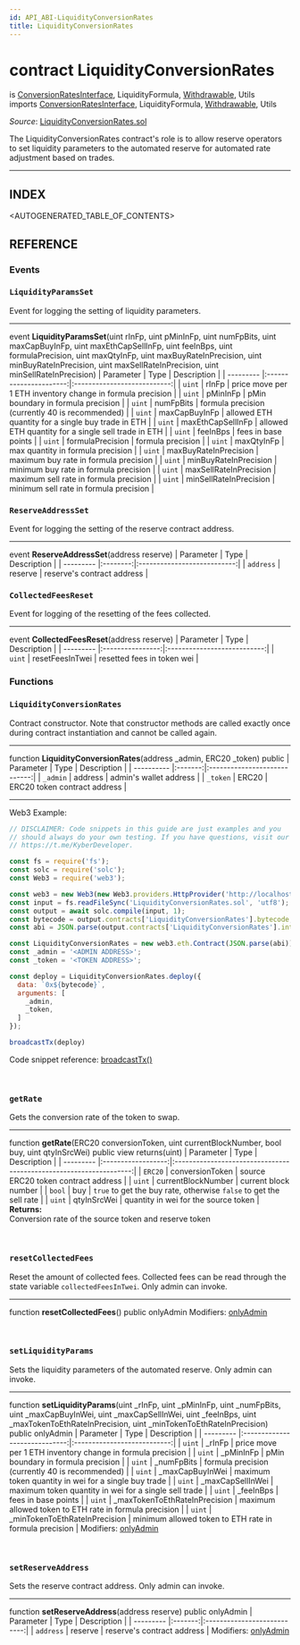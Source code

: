 ```yaml
---
id: API_ABI-LiquidityConversionRates
title: LiquidityConversionRates
---
```

[//]: # (tagline)
# contract LiquidityConversionRates
is [ConversionRatesInterface](api_abi-conversionratesinterface.md), LiquidityFormula, [Withdrawable](api_abi-withdrawable.md), Utils\
imports [ConversionRatesInterface](api_abi-conversionratesinterface.md), LiquidityFormula, [Withdrawable](api_abi-withdrawable.md), Utils

*Source*: [LiquidityConversionRates.sol](https://github.com/KyberNetwork/smart-contracts/blob/master/contracts/reserves/aprConversionRate/LiquidityConversionRates.sol)

The LiquidityConversionRates contract's role is to allow reserve operators to set liquidity parameters to the automated reserve for automated rate adjustment based on trades.
___

## INDEX

<AUTOGENERATED_TABLE_OF_CONTENTS>

## REFERENCE

### Events

### `LiquidityParamsSet`
Event for logging the setting of liquidity parameters.
___
event __LiquidityParamsSet__(uint rInFp, uint pMinInFp, uint numFpBits, uint maxCapBuyInFp, uint maxEthCapSellInFp, uint feeInBps, uint formulaPrecision, uint maxQtyInFp, uint maxBuyRateInPrecision, uint minBuyRateInPrecision, uint maxSellRateInPrecision, uint minSellRateInPrecision)
| Parameter | Type                   | Description                 |
| --------- |:----------------------:|:---------------------------:|
| `uint`    | rInFp                  | price move per 1 ETH inventory change in formula precision |
| `uint`    | pMinInFp               | pMin boundary in formula precision                         |
| `uint`    | numFpBits              | formula precision (currently 40 is recommended)            |
| `uint`    | maxCapBuyInFp          | allowed ETH quantity for a single buy trade in ETH         |
| `uint`    | maxEthCapSellInFp      | allowed ETH quantity for a single sell trade in ETH        |
| `uint`    | feeInBps               | fees in base points                                        |
| `uint`    | formulaPrecision       | formula precision                                          |
| `uint`    | maxQtyInFp             | max quantity in formula precision                          |
| `uint`    | maxBuyRateInPrecision  | maximum buy rate in formula precision                      |
| `uint`    | minBuyRateInPrecision  | minimum buy rate in formula precision                      |
| `uint`    | maxSellRateInPrecision | maximum sell rate in formula precision                     |
| `uint`    | minSellRateInPrecision | minimum sell rate in formula precision                     |
<br />

### `ReserveAddressSet`
Event for logging the setting of the reserve contract address.
___
event __ReserveAddressSet__(address reserve)
| Parameter | Type     | Description                 |
| --------- |:--------:|:---------------------------:|
| `address` | reserve  | reserve's contract address  |
<br />

### `CollectedFeesReset`
Event for logging of the resetting of the fees collected.
___
event __CollectedFeesReset__(address reserve)
| Parameter | Type             | Description                 |
| --------- |:----------------:|:---------------------------:|
| `uint`    | resetFeesInTwei  | resetted fees in token wei  |
<br />

### Functions

### `LiquidityConversionRates`
Contract constructor. Note that constructor methods are called exactly once during contract instantiation and cannot be called again.
___
function __LiquidityConversionRates__(address \_admin, ERC20 \_token) public
| Parameter  | Type    | Description                  |
| ---------- |:-------:|:----------------------------:|
| `_admin`   | address | admin's wallet address       |
| `_token`   | ERC20   | ERC20 token contract address |
___
Web3 Example:
```js
// DISCLAIMER: Code snippets in this guide are just examples and you
// should always do your own testing. If you have questions, visit our
// https://t.me/KyberDeveloper.

const fs = require('fs');
const solc = require('solc');
const Web3 = require('web3');

const web3 = new Web3(new Web3.providers.HttpProvider('http://localhost:8545'));
const input = fs.readFileSync('LiquidityConversionRates.sol', 'utf8');
const output = await solc.compile(input, 1);
const bytecode = output.contracts['LiquidityConversionRates'].bytecode;
const abi = JSON.parse(output.contracts['LiquidityConversionRates'].interface);

const LiquidityConversionRates = new web3.eth.Contract(JSON.parse(abi));
const _admin = '<ADMIN ADDRESS>';
const _token = '<TOKEN ADDRESS>';

const deploy = LiquidityConversionRates.deploy({
  data: `0x${bytecode}`,
  arguments: [
    _admin,
    _token,
  ]
});

broadcastTx(deploy)
```
Code snippet reference: [broadcastTx()](api_abi-web3.md#broadcasting-transactions)

<br />

### `getRate`
Gets the conversion rate of the token to swap.
___
function __getRate__(ERC20 conversionToken, uint currentBlockNumber, bool buy, uint qtyInSrcWei) public view returns(uint)
| Parameter | Type               | Description                                                        |
| --------- |:------------------:|:------------------------------------------------------------------:|
| `ERC20`   | conversionToken    | source ERC20 token contract address                                |
| `uint`    | currentBlockNumber | current block number                                               |
| `bool`    | buy                | `true` to get the buy rate, otherwise `false` to get the sell rate |
| `uint`    | qtyInSrcWei        | quantity in wei for the source token                               |
**Returns:**\
Conversion rate of the source token and reserve token

<br />

### `resetCollectedFees`
Reset the amount of collected fees. Collected fees can be read through the state variable `collectedFeesInTwei`. Only admin can invoke.
___
function __resetCollectedFees__() public onlyAdmin
Modifiers: [onlyAdmin](api_abi-permissiongroups.md#onlyadmin)

<br />

### `setLiquidityParams`
Sets the liquidity parameters of the automated reserve. Only admin can invoke.
___
function __setLiquidityParams__(uint \_rInFp, uint \_pMinInFp, uint \_numFpBits, uint \_maxCapBuyInWei, uint \_maxCapSellInWei, uint \_feeInBps, uint \_maxTokenToEthRateInPrecision, uint \_minTokenToEthRateInPrecision) public onlyAdmin
| Parameter | Type                          | Description                 |
| --------- |:-----------------------------:|:---------------------------:|
| `uint`    | _rInFp                        | price move per 1 ETH inventory change in formula precision  |
| `uint`    | _pMinInFp                     | pMin boundary in formula precision                          |
| `uint`    | _numFpBits                    | formula precision (currently 40 is recommended)             |
| `uint`    | _maxCapBuyInWei               | maximum token quantity in wei for a single buy trade        |
| `uint`    | _maxCapSellInWei              | maximum token quantity in wei for a single sell trade       |
| `uint`    | _feeInBps                     | fees in base points                                         |
| `uint`    | _maxTokenToEthRateInPrecision | maximum allowed token to ETH rate in formula precision      |
| `uint`    | _minTokenToEthRateInPrecision | minimum allowed token to ETH rate in formula precision      |
Modifiers: [onlyAdmin](api_abi-permissiongroups.md#onlyadmin)

<br />

### `setReserveAddress`
Sets the reserve contract address. Only admin can invoke.
___
function __setReserveAddress__(address reserve) public onlyAdmin
| Parameter | Type    | Description                 |
| --------- |:-------:|:---------------------------:|
| `address` | reserve | reserve's contract address  |
Modifiers: [onlyAdmin](api_abi-permissiongroups.md#onlyadmin)
